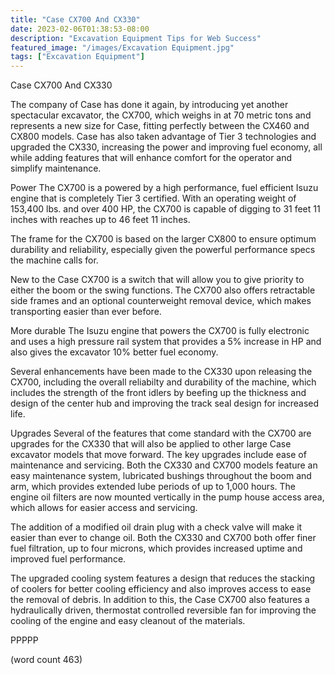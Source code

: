 ```yaml
---
title: "Case CX700 And CX330"
date: 2023-02-06T01:38:53-08:00
description: "Excavation Equipment Tips for Web Success"
featured_image: "/images/Excavation Equipment.jpg"
tags: ["Excavation Equipment"]
---
```


Case CX700 And CX330

The company of Case has done it again, by introducing
yet another spectacular excavator, the CX700, which
weighs in at 70 metric tons and represents a new
size for Case, fitting perfectly between the CX460
and CX800 models.  Case has also taken advantage of
Tier 3 technologies and upgraded the CX330, increasing
the power and improving fuel economy, all while adding
features that will enhance comfort for the operator
and simplify maintenance.

Power
The CX700 is a powered by a high performance, fuel
efficient Isuzu engine that is completely Tier 3 
certified.  With an operating weight of 153,400 lbs.
and over 400 HP, the CX700 is capable of digging to
31 feet 11 inches with reaches up to 46 feet 11 inches.

The frame for the CX700 is based on the larger CX800
to ensure optimum durability and reliability, 
especially given the powerful performance specs the
machine calls for.

New to the Case CX700 is a switch that will allow
you to give priority to either the boom or the swing
functions.  The CX700 also offers retractable side
frames and an optional counterweight removal device,
which makes transporting easier than ever before.

More durable
The Isuzu engine that powers the CX700 is fully
electronic and uses a high pressure rail system that
provides a 5% increase in HP and also gives the
excavator 10% better fuel economy.

Several enhancements have been made to the CX330 
upon releasing the CX700, including the overall
reliabilty and durability of the machine, which
includes the strength of the front idlers by beefing
up the thickness and design of the center hub and
improving the track seal design for increased life.

Upgrades
Several of the features that come standard with the
CX700 are upgrades for the CX330 that will also be
applied to other large Case excavator models that
move forward.  The key upgrades include ease of
maintenance and servicing.  Both the CX330 and CX700
models feature an easy maintenance system, lubricated
bushings throughout the boom and arm, which provides
extended lube periods of up to 1,000 hours.  The 
engine oil filters are now mounted vertically in
the pump house access area, which allows for easier
access and servicing.

The addition of a modified oil drain plug with a 
check valve will make it easier than ever to change
oil.  Both the CX330 and CX700 both offer finer
fuel filtration, up to four microns, which provides
increased uptime and improved fuel performance.

The upgraded cooling system features a design that
reduces the stacking of coolers for better cooling
efficiency and also improves access to ease the
removal of debris.  In addition to this, the Case
CX700 also features a hydraulically driven,
thermostat controlled reversible fan for improving
the cooling of the engine and easy cleanout of the
materials.

PPPPP

(word count 463)
